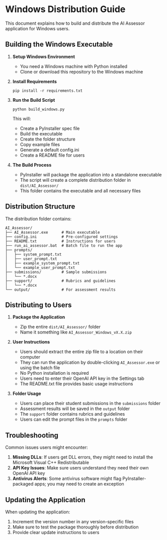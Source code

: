 # Windows Distribution Guide

This document explains how to build and distribute the AI Assessor application for Windows users.

## Building the Windows Executable

1. **Setup Windows Environment**
   - You need a Windows machine with Python installed
   - Clone or download this repository to the Windows machine

2. **Install Requirements**
   ```
   pip install -r requirements.txt
   ```

3. **Run the Build Script**
   ```
   python build_windows.py
   ```
   This will:
   - Create a PyInstaller spec file
   - Build the executable
   - Create the folder structure
   - Copy example files
   - Generate a default config.ini
   - Create a README file for users

4. **The Build Process**
   - PyInstaller will package the application into a standalone executable
   - The script will create a complete distribution folder in `dist/AI_Assessor/`
   - This folder contains the executable and all necessary files

## Distribution Structure

The distribution folder contains:

```
AI_Assessor/
├── AI_Assessor.exe      # Main executable
├── config.ini           # Pre-configured settings
├── README.txt           # Instructions for users
├── run_ai_assessor.bat  # Batch file to run the app
├── prompts/            
│   ├── system_prompt.txt
│   ├── user_prompt.txt
│   ├── example_system_prompt.txt
│   └── example_user_prompt.txt
├── submissions/         # Sample submissions
│   └── *.docx
├── support/             # Rubrics and guidelines
│   └── *.docx
└── output/              # For assessment results
```

## Distributing to Users

1. **Package the Application**
   - Zip the entire `dist/AI_Assessor/` folder
   - Name it something like `AI_Assessor_Windows_vX.X.zip`

2. **User Instructions**
   - Users should extract the entire zip file to a location on their computer
   - They can run the application by double-clicking `AI_Assessor.exe` or using the batch file
   - No Python installation is required
   - Users need to enter their OpenAI API key in the Settings tab
   - The README.txt file provides basic usage instructions

3. **Folder Usage**
   - Users can place their student submissions in the `submissions` folder
   - Assessment results will be saved in the `output` folder
   - The `support` folder contains rubrics and guidelines
   - Users can edit the prompt files in the `prompts` folder

## Troubleshooting

Common issues users might encounter:

1. **Missing DLLs**: If users get DLL errors, they might need to install the Microsoft Visual C++ Redistributable
2. **API Key Issues**: Make sure users understand they need their own OpenAI API key
3. **Antivirus Alerts**: Some antivirus software might flag PyInstaller-packaged apps; you may need to create an exception

## Updating the Application

When updating the application:

1. Increment the version number in any version-specific files
2. Make sure to test the package thoroughly before distribution
3. Provide clear update instructions to users